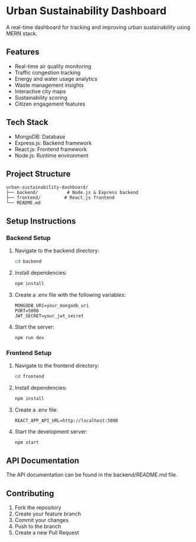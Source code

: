 # Urban Sustainability Dashboard

A real-time dashboard for tracking and improving urban sustainability using MERN stack.

## Features

- Real-time air quality monitoring
- Traffic congestion tracking
- Energy and water usage analytics
- Waste management insights
- Interactive city maps
- Sustainability scoring
- Citizen engagement features

## Tech Stack

- MongoDB: Database
- Express.js: Backend framework
- React.js: Frontend framework
- Node.js: Runtime environment

## Project Structure

```
urban-sustainability-dashboard/
├── backend/           # Node.js & Express backend
├── frontend/         # React.js frontend
└── README.md
```

## Setup Instructions

### Backend Setup

1. Navigate to the backend directory:
   ```bash
   cd backend
   ```

2. Install dependencies:
   ```bash
   npm install
   ```

3. Create a .env file with the following variables:
   ```
   MONGODB_URI=your_mongodb_uri
   PORT=5000
   JWT_SECRET=your_jwt_secret
   ```

4. Start the server:
   ```bash
   npm run dev
   ```

### Frontend Setup

1. Navigate to the frontend directory:
   ```bash
   cd frontend
   ```

2. Install dependencies:
   ```bash
   npm install
   ```

3. Create a .env file:
   ```
   REACT_APP_API_URL=http://localhost:5000
   ```

4. Start the development server:
   ```bash
   npm start
   ```

## API Documentation

The API documentation can be found in the backend/README.md file.

## Contributing

1. Fork the repository
2. Create your feature branch
3. Commit your changes
4. Push to the branch
5. Create a new Pull Request 